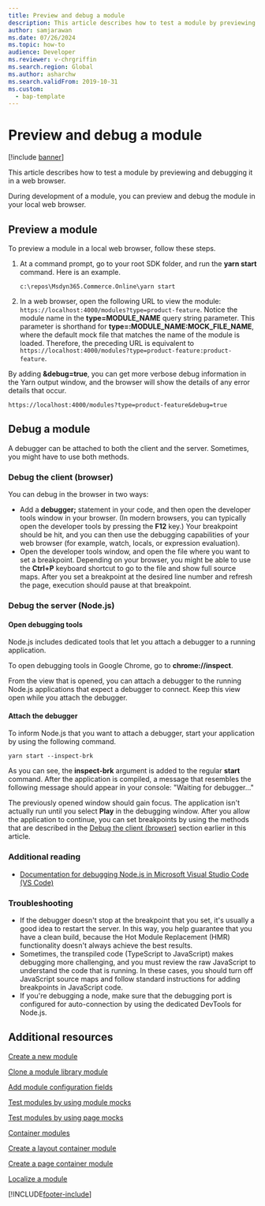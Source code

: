 ```yaml
---
title: Preview and debug a module
description: This article describes how to test a module by previewing and debugging it in a web browser.
author: samjarawan
ms.date: 07/26/2024
ms.topic: how-to
audience: Developer
ms.reviewer: v-chrgriffin
ms.search.region: Global
ms.author: asharchw
ms.search.validFrom: 2019-10-31
ms.custom: 
  - bap-template
---
```

# Preview and debug a module

[!include [banner](../includes/banner.md)]

This article describes how to test a module by previewing and debugging it in a web browser.

During development of a module, you can preview and debug the module in your local web browser.

## Preview a module

To preview a module in a local web browser, follow these steps.

1. At a command prompt, go to your root SDK folder, and run the **yarn start** command. Here is an example.

    ```Console
    c:\repos\Msdyn365.Commerce.Online\yarn start
    ```

1. In a web browser, open the following URL to view the module: `https://localhost:4000/modules?type=product-feature`. Notice the module name in the **type=MODULE\_NAME** query string parameter. This parameter is shorthand for **type=:MODULE\_NAME:MOCK\_FILE\_NAME**, where the default mock file that matches the name of the module is loaded. Therefore, the preceding URL is equivalent to `https://localhost:4000/modules?type=product-feature:product-feature`.

By adding **&debug=true**, you can get more verbose debug information in the Yarn output window, and the browser will show the details of any error details that occur.

`https://localhost:4000/modules?type=product-feature&debug=true`

## Debug a module

A debugger can be attached to both the client and the server. Sometimes, you might have to use both methods.

### Debug the client (browser)

You can debug in the browser in two ways:

- Add a **debugger;** statement in your code, and then open the developer tools window in your browser. (In modern browsers, you can typically open the developer tools by pressing the **F12** key.) Your breakpoint should be hit, and you can then use the debugging capabilities of your web browser (for example, watch, locals, or expression evaluation).
- Open the developer tools window, and open the file where you want to set a breakpoint. Depending on your browser, you might be able to use the **Ctrl+P** keyboard shortcut to go to the file and show full source maps. After you set a breakpoint at the desired line number and refresh the page, execution should pause at that breakpoint.

### Debug the server (Node.js)

#### Open debugging tools

Node.js includes dedicated tools that let you attach a debugger to a running application.

To open debugging tools in Google Chrome, go to **chrome://inspect**.

From the view that is opened, you can attach a debugger to the running Node.js applications that expect a debugger to connect. Keep this view open while you attach the debugger.

#### Attach the debugger

To inform Node.js that you want to attach a debugger, start your application by using the following command.

```Console
yarn start --inspect-brk
```

As you can see, the **inspect-brk** argument is added to the regular **start** command. After the application is compiled, a message that resembles the following message should appear in your console: "Waiting for debugger..."

The previously opened window should gain focus. The application isn't actually run until you select **Play** in the debugging window. After you allow the application to continue, you can set breakpoints by using the methods that are described in the [Debug the client (browser)](#debug-the-client-browser) section earlier in this article.

### Additional reading

- [Documentation for debugging Node.js in Microsoft Visual Studio Code (VS Code)](https://code.visualstudio.com/docs/nodejs/nodejs-debugging)

### Troubleshooting

- If the debugger doesn't stop at the breakpoint that you set, it's usually a good idea to restart the server. In this way, you help guarantee that you have a clean build, because the Hot Module Replacement (HMR) functionality doesn't always achieve the best results.
- Sometimes, the transpiled code (TypeScript to JavaScript) makes debugging more challenging, and you must review the raw JavaScript to understand the code that is running. In these cases, you should turn off JavaScript source maps and follow standard instructions for adding breakpoints in JavaScript code.
- If you're debugging a node, make sure that the debugging port is configured for auto-connection by using the dedicated DevTools for Node.js.

## Additional resources

[Create a new module](create-new-module.md)

[Clone a module library module](clone-starter-module.md)

[Add module configuration fields](add-module-config-fields.md)

[Test modules by using module mocks](test-module-mock.md)

[Test modules by using page mocks](test-page-mock.md)

[Container modules](container-modules.md)

[Create a layout container module](create-layout-container.md)

[Create a page container module](create-page-containers.md)

[Localize a module](localize-module.md)


[!INCLUDE[footer-include](../../includes/footer-banner.md)]
